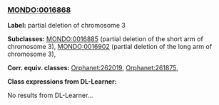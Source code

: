 
### [MONDO:0016868](http://purl.obolibrary.org/obo/MONDO_0016868)
**Label:** partial deletion of chromosome 3

**Subclasses:** [MONDO:0016885](http://purl.obolibrary.org/obo/MONDO_0016885) (partial deletion of the short arm of chromosome 3), [MONDO:0016902](http://purl.obolibrary.org/obo/MONDO_0016902) (partial deletion of the long arm of chromosome 3), 

**Corr. equiv. classes:** [Orphanet:262019](http://www.orpha.net/ORDO/Orphanet_262019), [Orphanet:261875](http://www.orpha.net/ORDO/Orphanet_261875), 

**Class expressions from DL-Learner:**

No results from DL-Learner...



